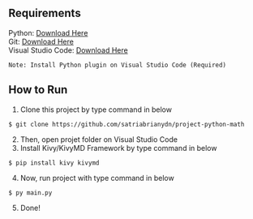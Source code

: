 ## Requirements
Python: [Download Here](https://www.python.org/downloads/)</br>
Git: [Download Here](https://git-scm.com/downloads)</br>
Visual Studio Code: [Download Here](https://code.visualstudio.com)</br>
```
Note: Install Python plugin on Visual Studio Code (Required)
```

## How to Run
1. Clone this project by type command in below
```
$ git clone https://github.com/satriabrianydn/project-python-math
```
2. Then, open projet folder on Visual Studio Code
3. Install Kivy/KivyMD Framework by type command in below
```
$ pip install kivy kivymd
```
4. Now, run project with type command in below
```
$ py main.py
```
5. Done!

